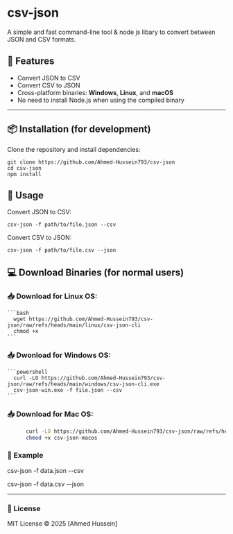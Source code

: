 # csv-json

A simple and fast command-line tool & node js libary to convert between JSON and CSV formats.

## 🚀 Features

- Convert JSON to CSV
- Convert CSV to JSON
- Cross-platform binaries: **Windows**, **Linux**, and **macOS**
- No need to install Node.js when using the compiled binary

---

## 📦 Installation (for development)

Clone the repository and install dependencies:

```
git clone https://github.com/Ahmed-Hussein793/csv-json
cd csv-json
npm install
```
## 🔧 Usage

Convert JSON to CSV:
```
csv-json -f path/to/file.json --csv
```

Convert CSV to JSON:
```
csv-json -f path/to/file.csv --json
```


## 💻 Download Binaries (for normal users)

### 📥 Download for Linux OS: 
    ```bash
      wget https://github.com/Ahmed-Hussein793/csv-json/raw/refs/heads/main/linux/csv-json-cli
      chmod +x
    ```
### 📥 Dwonload for Windows OS: 
    ```powershell
      curl -LO https://github.com/Ahmed-Hussein793/csv-json/raw/refs/heads/main/windows/csv-json-cli.exe
      csv-json-win.exe -f file.json --csv
    ```

### 📥 Download for Mac OS: 
```bash
      curl -LO https://github.com/Ahmed-Hussein793/csv-json/raw/refs/heads/main/linux/csv-json-cli
      chmod +x csv-json-macos
```
### 📂 Example

csv-json -f data.json --csv

csv-json -f data.csv --json


---

### 📄 License

MIT License © 2025 [Ahmed Hussein]
